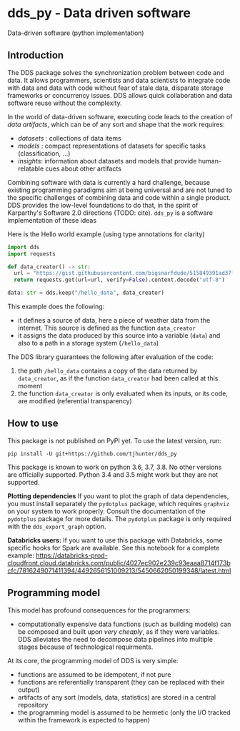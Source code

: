# dds_py - Data driven software

Data-driven software (python implementation)

## Introduction

The DDS package solves the synchronization problem between code and data. It allows programmers,
 scientists and data scientists to integrate code with data and data with code without fear of
 stale data, disparate storage frameworks or concurrency issues. DDS allows quick collaboration and 
 data software reuse without the complexity.
 
In the world of data-driven software, executing code leads to the creation of _data artifacts_, which can be 
of any sort and shape that the work requires:
- _datasets_ : collections of data items
- _models_ : compact representations of datasets for specific tasks (classification, ...)
- _insights_: information about datasets and models that provide human-relatable cues about other artifacts

Combining software with data is currently a hard challenge, because existing programming paradigms
aim at being universal and are not tuned to the specific challenges of combining data and code 
within a single product. DDS provides the low-level foundations to do that, in the spirit
of Karparthy's Software 2.0 directions (TODO: cite). `dds_py` is a software implementation of these ideas

Here is the Hello world example (using type annotations for clarity)

```python
import dds
import requests 

def data_creator() -> str:
  url = "https://gist.githubusercontent.com/bigsnarfdude/515849391ad37fe593997fe0db98afaa/raw/f663366d17b7d05de61a145bbce7b2b961b3b07f/weather.csv"
  return requests.get(url=url, verify=False).content.decode("utf-8")

data: str = dds.keep("/hello_data", data_creator)
```
This example does the following:
- it defines a source of data, here a piece of weather data from the internet. This source is defined as the function `data_creator`
- it assigns the data produced by this source into a variable (`data`) and also to a path in a storage system (`/hello_data`) 

The DDS library guarantees the following after evaluation of the code:
1. the path `/hello_data` contains a copy of the data returned by `data_creator`, as if the function `data_creator` had been called at this moment
2. the function `data_creator` is only evaluated when its inputs, or its code, are modified (referential transparency)

## How to use

This package is not published on PyPI yet. To use the latest version, run:

```
pip install -U git+https://github.com/tjhunter/dds_py
```

This package is known to work on python 3.6, 3.7, 3.8. No other versions are officially supported. Python 3.4 and 3.5 might work but they are not supported.

__Plotting dependencies__ If you want to plot the graph of data dependencies, you must install separately the `pydotplus` package, which requires `graphviz` on your system to work properly. Consult the documentation of the `pydotplus` package for more details. The `pydotplus` package is only required with the `dds_export_graph` option.

__Databricks users:__ If you want to use this package with Databricks, some specific hooks for Spark are available. See this notebook for a complete example:
https://databricks-prod-cloudfront.cloud.databricks.com/public/4027ec902e239c93eaaa8714f173bcfc/7816249071411394/4492656151009213/5450662050199348/latest.html

## Programming model

This model has profound consequences for the programmers:
- computationally expensive data functions (such as building models) can be composed and built upon _very cheaply_, as if they were
variables. DDS alleviates the need to decompose data pipelines into multiple stages because of technological requirments. 

At its core, the programming model of DDS is very simple:
- functions are assumed to be idempotent, if not pure
- functions are referentially transparent (they can be replaced with their output)
- artifacts of any sort (models, data, statistics) are stored in a central repository
- the programming model is assumed to be hermetic (only the I/O tracked within the framework is expected to happen)
